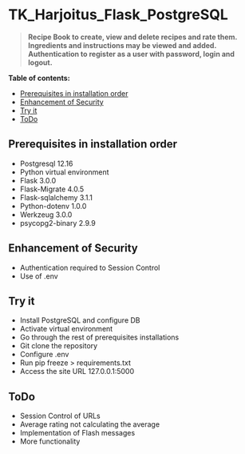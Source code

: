 # TK_Harjoitus_Flask_PostgreSQL

> **Recipe Book to create, view and delete recipes and rate them. Ingredients and instructions may be viewed and added.
> Authentication to register as a user with password, login and logout.**


**Table of contents:**

- [Prerequisites in installation order](Prereq)
- [Enhancement of Security](Enhancement)
- [Try it](Try)
- [ToDo](ToDo)

## Prerequisites in installation order

* Postgresql 12.16
* Python virtual environment 
* Flask 3.0.0
* Flask-Migrate 4.0.5
* Flask-sqlalchemy 3.1.1
* Python-dotenv 1.0.0
* Werkzeug 3.0.0
* psycopg2-binary 2.9.9

## Enhancement of Security

* Authentication required to Session Control
* Use of .env

## Try it

* Install PostgreSQL and configure DB
* Activate virtual environment
* Go through the rest of prerequisites installations
* Git clone the repository
* Configure .env
* Run pip freeze > requirements.txt
* Access the site URL 127.0.0.1:5000

## ToDo

* Session Control of URLs
* Average rating not calculating the average
* Implementation of Flash messages
* More functionality
  
